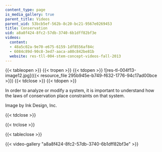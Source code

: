 ```yaml
---
content_type: page
is_media_gallery: true
parent_title: Videos
parent_uid: 53bcb5ef-562b-8c20-bc21-9567e0269453
title: Conservation
uid: a8a8f424-8fc2-57db-3740-6b1dff82bf3e
videos:
  content:
  - 48a5c02a-9e70-e675-6159-1df8556af84c
  - 6084c89d-90c8-3ed7-aaca-a80c842be81b
  website: res-tll-004-stem-concept-videos-fall-2013
---
```


{{< tableopen >}}
{{< tropen >}}
{{< tdopen >}}
![res-tl-004f13-image12.jpg]({{< resource_file 295b945e-b749-f632-1776-94c17ad00bce >}})
{{< tdclose >}}
{{< tdopen >}}


In order to analyze or modify a system, it is important to understand how the laws of conservation place constraints on that system.

Image by Ink Design, Inc.


{{< tdclose >}}

{{< trclose >}}

{{< tableclose >}}

{{< video-gallery "a8a8f424-8fc2-57db-3740-6b1dff82bf3e" >}}

